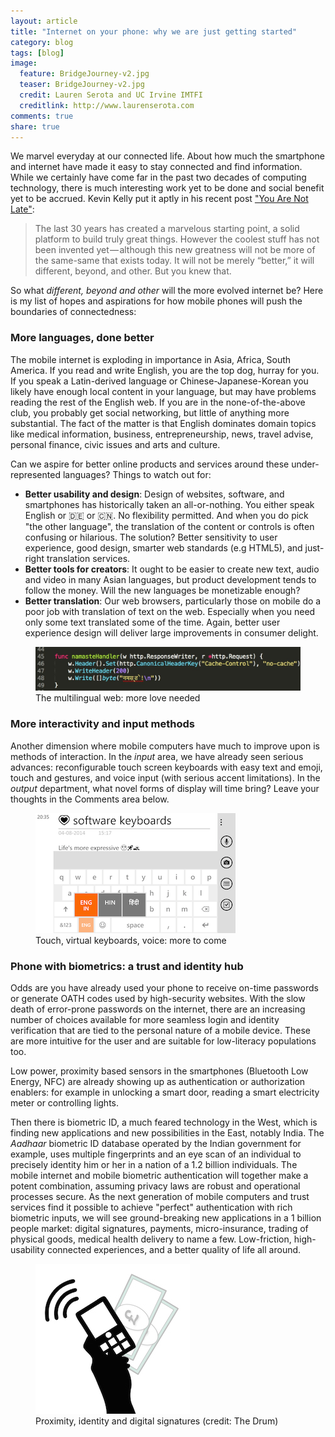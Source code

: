 ```yaml
---
layout: article
title: "Internet on your phone: why we are just getting started"
category: blog
tags: [blog]
image:
  feature: BridgeJourney-v2.jpg
  teaser: BridgeJourney-v2.jpg
  credit: Lauren Serota and UC Irvine IMTFI
  creditlink: http://www.laurenserota.com
comments: true
share: true
---
```


We marvel everyday at our connected life. About how much the smartphone and internet have made it easy to stay connected and find information. While we certainly have come far in the past two decades of computing technology, there is much interesting work yet to be done and social benefit yet to be accrued. Kevin Kelly put it aptly in his recent post ["You Are Not Late"](https://medium.com/message/you-are-not-late-b3d76f963142): 

>The last 30 years has created a marvelous starting point, a solid platform to build truly great things. However the coolest stuff has not been invented yet — although this new greatness will not be more of the same-same that exists today. It will not be merely “better,” it will different, beyond, and other. But you knew that.

So what _different, beyond and other_ will the more evolved internet be? Here is my list of hopes and aspirations for how mobile phones will push the boundaries of connectedness:

### More languages, done better
The mobile internet is exploding in importance in Asia, Africa, South America. If you read and write English, you are the top dog, hurray for you. If you speak a Latin-derived language or Chinese-Japanese-Korean you likely have enough local content in your language, but may have problems reading the rest of the English web. If you are in the none-of-the-above club, you probably get social networking, but little of anything more substantial. The fact of the matter is that English dominates domain topics like medical information, business, entrepreneurship, news, travel advise, personal finance, civic issues and arts and culture. 

Can we aspire for better online products and services around these under-represented languages? Things to watch out for:

* **Better usability and design**: Design of websites, software, and smartphones has historically taken an all-or-nothing. You either speak English or :de: or :cn:. No flexibility permitted. And when you do pick "the other language", the translation of the content or controls is often confusing or hilarious. The solution? Better sensitivity to user experience, good design, smarter web standards (e.g HTML5), and just-right translation services.
* **Better tools for creators**: It ought to be easier to create new text, audio and video in many Asian languages, but product development tends to follow the money. Will the new languages be monetizable enough? 
* **Better translation**: Our web browsers, particularly those on mobile do a poor job with translation of text on the web. Especially when you need only some text translated some of the time. Again, better user experience design will deliver large improvements in consumer delight.

<figure>
	<a><img src="/images/HindiTextInGo.jpg"></a>
	<figcaption><a title="The multilingual web: more love needed">The multilingual web: more love needed</a></figcaption>
</figure>

### More interactivity and input methods
Another dimension where mobile computers have much to improve upon is methods of interaction. In the _input_ area, we have already seen serious advances: reconfigurable touch screen keyboards with easy text and emoji, touch and gestures, and voice input (with serious accent limitations). In the _output_ department, what novel forms of display will time bring? Leave your thoughts in the Comments area below.
<figure>
	<a><img src="/images/MoreExpressiveInput.png"></a>
	<figcaption><a title="Touch, virtual keyboards, voice: more to come">Touch, virtual keyboards, voice: more to come</a></figcaption>
</figure>

### Phone with biometrics: a trust and identity hub
Odds are you have already used your phone to receive on-time passwords or generate OATH codes used by high-security websites. With the slow death of error-prone passwords on the internet, there are an increasing number of choices available for more seamless login and identity verification that are tied to the personal nature of a mobile device. These are more intuitive for the user and are suitable for low-literacy populations too. 

Low power, proximity based sensors in the smartphones (Bluetooth Low Energy, NFC) are already showing up as authentication or authorization enablers: for example in unlocking a smart door, reading a smart electricity meter or controlling lights. 

Then there is biometric ID, a much feared technology in the West, which is finding new applications and new possibilities in the East, notably India. The _Aadhaar_ biometric ID database operated by the Indian government for example, uses multiple fingerprints and an eye scan of an individual to precisely identity him or her in a nation of a 1.2 billion individuals. The mobile internet and mobile biometric authentication will together make a potent combination, assuming privacy laws are robust and operational processes secure. As the next generation of mobile computers and trust services find it possible to achieve "perfect" authentication with rich biometric inputs, we will see ground-breaking new applications in a 1 billion people market: digital signatures, payments, micro-insurance, trading of physical goods, medical health delivery to name a few. Low-friction, high-usability connected experiences, and a better quality of life all around. 
<figure>
	<a><img src="/images/Precedentpic.jpg"></a>
	<figcaption><a title="Proximity, identity and digital signatures">Proximity, identity and digital signatures (credit: The Drum)</a></figcaption>
</figure>